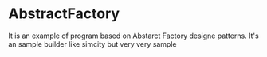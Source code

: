 # AbstractFactory
It is an example of program based on Abstarct Factory designe patterns.
It's an sample builder like simcity but very very sample
